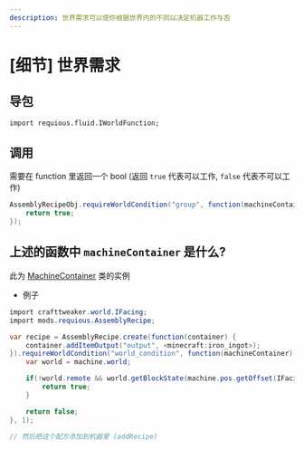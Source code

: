 ```yaml
---
description: 世界需求可以使你根据世界内的不同以决定机器工作与否
---
```


# \[细节\] 世界需求

## 导包

`import requious.fluid.IWorldFunction;`

## 调用

需要在 function 里返回一个 bool (返回 ``true`` 代表可以工作, ``false`` 代表不可以工作)

```csharp
AssemblyRecipeObj.requireWorldCondition("group", function(machineContainer) {
    return true;
});
```

## 上述的函数中 `machineContainer` 是什么?

此为 [MachineContainer](machine-container.md) 类的实例

* 例子

```csharp
import crafttweaker.world.IFacing;
import mods.requious.AssemblyRecipe;

var recipe = AssemblyRecipe.create(function(container) {
    container.addItemOutput("output", <minecraft:iron_ingot>);
}).requireWorldCondition("world_condition", function(machineContainer) {
    var world = machine.world;

    if(!world.remote && world.getBlockState(machine.pos.getOffset(IFacing.down(), 1) == <blockstate:minecraft:stone>)) {
        return true;
    }

    return false;
}, 1);

// 然后把这个配方添加到机器里 (addRecipe)

```
